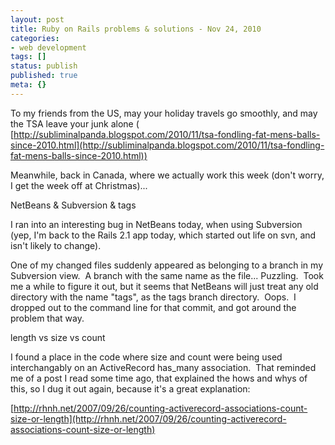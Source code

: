 ```yaml
---
layout: post
title: Ruby on Rails problems & solutions - Nov 24, 2010
categories: 
- web development
tags: []
status: publish
published: true
meta: {}
---
```


To my friends from the US, may your holiday travels go smoothly, and may the TSA leave your junk alone (
[http://subliminalpanda.blogspot.com/2010/11/tsa-fondling-fat-mens-balls-since-2010.html](http://subliminalpanda.blogspot.com/2010/11/tsa-fondling-fat-mens-balls-since-2010.html))



Meanwhile, back in Canada, where we actually work this week (don't worry, I get the week off at Christmas)...



NetBeans & Subversion & tags



I ran into an interesting bug in NetBeans today, when using Subversion (yep, I'm back to the Rails 2.1 app today, which started out life on svn, and isn't likely to change).



One of my changed files suddenly appeared as belonging to a branch in my Subversion view.  A branch with the same name as the file... Puzzling.  Took me a while to figure it out, but it seems that NetBeans will just treat any old directory with the name "tags", as the tags branch directory.  Oops.  I dropped out to the command line for that commit, and got around the problem that way.



length vs size vs count



I found a place in the code where size and count were being used interchangably on an ActiveRecord has_many association.  That reminded me of a post I read some time ago, that explained the hows and whys of this, so I dug it out again, because it's a great explanation:



[http://rhnh.net/2007/09/26/counting-activerecord-associations-count-size-or-length](http://rhnh.net/2007/09/26/counting-activerecord-associations-count-size-or-length)
